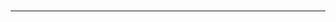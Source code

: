 <p align="center">
  <img height="200" ‎src="https://raw.githubusercontent.com/Team-Let-s-Do/Lets-Do-Hub/69fa765a2fcd15d8542d28abb03fc4459c8f2ab2/.github/assets/logo.png">
</p>

---
